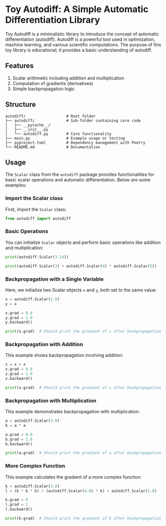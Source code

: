 # Toy Autodiff: A Simple Automatic Differentiation Library

Toy Autodiff is a minimalistic library to introduce the concept of automatic differentiation (autodiff). Autodiff is a powerful tool used in optimization, machine learning, and various scientific computations. The purpose of this toy library is educational; it provides a basic understanding of autodiff.
## Features
1. Scalar arithmetic including addition and multiplication
2. Computation of gradients (derivatives)
3. Simple backpropagation logic


## Structure
```plaintext
autodiff/                  # Root folder
├── autodiff/              # Sub-folder containing core code
│   ├── __pycache__/
│   ├── __init__.py
│   └── autodiff.py        # Core functionality
├── main.py                # Example usage or testing
├── pyproject.toml         # Dependency management with Poetry
└── README.md              # Documentation
```


## Usage

The `Scalar` class from the `autodiff` package provides functionalities for basic scalar operations and automatic differentiation. Below are some examples:

### Import the Scalar class

First, import the `Scalar` class:

```python
from autodiff import autodiff
```

### Basic Operations

You can initialize `Scalar` objects and perform basic operations like addition and multiplication:

```python
print(autodiff.Scalar(3.14))

print(autodiff.Scalar(3) + autodiff.Scalar(4) * autodiff.Scalar(5))
```

### Backpropagation with a Single Variable

Here, we initialize two Scalar objects `x` and `y`, both set to the same value:

```python
x = autodiff.Scalar(2.0)
y = x

x.grad = 0.0
y.grad = 1.0
y.backward()

print(x.grad)  # Should print the gradient of x after backpropagation
```

### Backpropagation with Addition

This example shows backpropagation involving addition:

```python
z = x + x
x.grad = 0.0
z.grad = 1.0
z.backward()

print(x.grad)  # Should print the gradient of x after backpropagation
```

### Backpropagation with Multiplication

This example demonstrates backpropagation with multiplication:

```python
a = autodiff.Scalar(3.0)
b = a * a

a.grad = 0.0
b.grad = 1.0
b.backward()

print(a.grad)  # Should print the gradient of a after backpropagation
```

### More Complex Function

This example calculates the gradient of a more complex function:

```python
k = autodiff.Scalar(3.0)
l = (k * k * k) + (autodiff.Scalar(4.0) * k) + autodiff.Scalar(1.0)

k.grad = 0
l.grad = 1
l.backward()

print(k.grad)  # Should print the gradient of k after backpropagation
```


